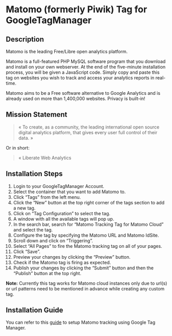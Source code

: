 # Matomo (formerly Piwik) Tag for GoogleTagManager

## Description

Matomo is the leading Free/Libre open analytics platform.

Matomo is a full-featured PHP MySQL software program that you download and install on your own webserver.
At the end of the five-minute installation process, you will be given a JavaScript code.
Simply copy and paste this tag on websites you wish to track and access your analytics reports in real-time.

Matomo aims to be a Free software alternative to Google Analytics and is already used on more than 1,400,000 websites. Privacy is built-in!

## Mission Statement

> « To create, as a community, the leading international open source digital analytics platform, that gives every user full control of their data. »

Or in short:
> « Liberate Web Analytics 

## Installation Steps

1. Login to your GoogleTagManager Account.
2. Select the container that you want to add Matomo to.
3. Click “Tags” from the left menu.
4. Click the “New” button at the top right corner of the tags section to add a new tag.
5. Click on “Tag Configuration” to select the tag.
6. A window with all the available tags will pop up.
7. In the search bar, search for “Matomo Tracking Tag for Matomo Cloud” and select the tag.
8. Configure the tag by specifying the Matomo URL and Matomo IdSite. 
9. Scroll down and click on “Triggering”. 
10. Select “All Pages” to fire the Matomo tracking tag on all of your pages.
11. Click “Save”.
12. Preview your changes by clicking the “Preview” button.
13. Check if the Matomo tag is firing as expected.
14. Publish your changes by clicking the “Submit” button and then the “Publish” button at the top right.

**Note:** Currently this tag works for Matomo cloud instances only due to url(s) or url patterns need to be mentioned in advance while creating any custom tag.

## Installation Guide

You can refer to this [guide](https://matomo.org/faq/new-to-piwik/how-do-i-use-matomo-analytics-within-gtm-google-tag-manager/) to setup Matomo tracking using Google Tag Manager.